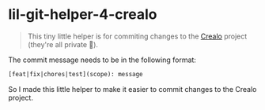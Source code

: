 # lil-git-helper-4-crealo

> This tiny little helper is for commiting changes to the [Crealo](https://github.com/crealoteam) project (they're all private 👀).

The commit message needs to be in the following format:

```txt
[feat|fix|chores|test](scope): message
```

So I made this little helper to make it easier to commit changes to the Crealo project.
